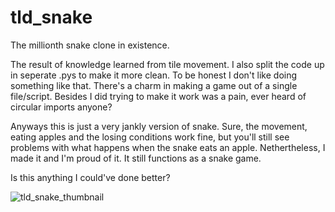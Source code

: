 # tld_snake
The millionth snake clone in existence.

The result of knowledge learned from tile movement. I also split the code up in seperate .pys to make it more clean. To be honest I don't like doing something like that. There's a charm in making a game out of a single file/script. Besides I did trying to make it work was a pain, ever heard of circular imports anyone?

Anyways this is just a very jankly version of snake. Sure, the movement, eating apples and the losing conditions work fine, but you'll still see problems with what happens when the snake eats an apple. Nethertheless, I made it and I'm proud of it. It still functions as a snake game.

Is this anything I could've done better?

![tld_snake_thumbnail](https://user-images.githubusercontent.com/86173616/180654752-e83d20b6-9a1c-40a6-93a4-e8d2a1c9a54b.png)
